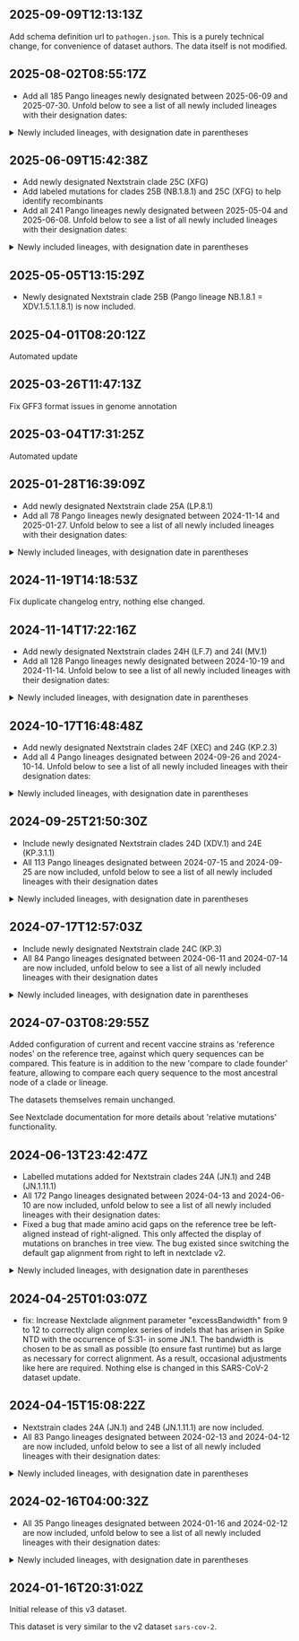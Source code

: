 ## 2025-09-09T12:13:13Z

Add schema definition url to `pathogen.json`. This is a purely technical change, for convenience of dataset authors. The data itself is not modified.

## 2025-08-02T08:55:17Z

- Add all 185 Pango lineages newly designated between 2025-06-09 and 2025-07-30. Unfold below to see a list of all newly included lineages with their designation dates:

<details>
  <summary> Newly included lineages, with designation date in parentheses</summary>

- PE.1.1 (2025-06-12)
- PE.1.3 (2025-06-12)
- PE.1.4 (2025-06-12)
- PE.1.5 (2025-06-12)
- MC.10.2.3 (2025-06-12)
- XEC.27.1 (2025-06-12)
- XEC.27.2 (2025-06-12)
- NY.16.2 (2025-06-12)
- XEC.23.1 (2025-06-12)
- MC.9.3 (2025-06-12)
- XEC.2.7 (2025-06-12)
- XEC.2.8 (2025-06-12)
- XEC.2.9 (2025-06-12)
- XEC.2.10 (2025-06-12)
- XEC.41 (2025-06-12)
- PZ.1 (2025-06-13)
- QA.1 (2025-06-13)
- QA.2 (2025-06-13)
- QA.3 (2025-06-13)
- QA.4 (2025-06-13)
- QA.5 (2025-06-13)
- QA.6 (2025-06-13)
- QA.7 (2025-06-13)
- NT.3 (2025-06-13)
- NT.2.1 (2025-06-13)
- NT.4 (2025-06-13)
- NT.5 (2025-06-13)
- NT.6 (2025-06-13)
- LF.7.1.12 (2025-06-13)
- LF.7.1.13 (2025-06-13)
- QB.1 (2025-06-13)
- XFP.1 (2025-06-14)
- XFG.4 (2025-06-14)
- XFG.5 (2025-06-14)
- XFG.6 (2025-06-14)
- NY.18 (2025-06-14)
- NY.18.1 (2025-06-14)
- XDY.8 (2025-06-15)
- XDY.9 (2025-06-15)
- XDY.10 (2025-06-15)
- XDY.11 (2025-06-15)
- XDY.12 (2025-06-15)
- XDY.12.1 (2025-06-15)
- XDY.12.1.1 (2025-06-15)
- XFG.7 (2025-06-16)
- PY.1.1 (2025-06-16)
- QC.1 (2025-06-17)
- QC.2 (2025-06-17)
- QC.3 (2025-06-17)
- QC.4 (2025-06-17)
- QC.5 (2025-06-19)
- PQ.17 (2025-06-28)
- PQ.10.1 (2025-06-28)
- PQ.2.1 (2025-06-28)
- PQ.13.1 (2025-06-28)
- PY.4.1 (2025-07-02)
- PY.1.1.1 (2025-07-02)
- PY.1.2 (2025-07-03)
- PY.1.3 (2025-07-03)
- PY.1.4 (2025-07-03)
- PY.1.4.1 (2025-07-03)
- XFP.2 (2025-07-08)
- XFP.1.1 (2025-07-08)
- XFG.8 (2025-07-08)
- XFG.9 (2025-07-08)
- XFG.10 (2025-07-08)
- XFQ (2025-07-08)
- XFG.11 (2025-07-08)
- XFG.12 (2025-07-08)
- XFG.13 (2025-07-08)
- XFG.3.2 (2025-07-08)
- XFG.3.3 (2025-07-08)
- XFG.3.4 (2025-07-08)
- XFG.3.4.1 (2025-07-08)
- XFG.14 (2025-07-08)
- PQ.2.2 (2025-07-14)
- PQ.1.2 (2025-07-14)
- PQ.1.3 (2025-07-14)
- PQ.1.4 (2025-07-14)
- PQ.18 (2025-07-14)
- PQ.19 (2025-07-14)
- PQ.20 (2025-07-14)
- PQ.21 (2025-07-14)
- PQ.22 (2025-07-14)
- XFG.15 (2025-07-14)
- PQ.23 (2025-07-14)
- PQ.9.1 (2025-07-14)
- PQ.8.1 (2025-07-14)
- LF.7.11 (2025-07-14)
- PQ.24 (2025-07-14)
- XFG.4.1 (2025-07-14)
- QD.1 (2025-07-14)
- XFG.9.1 (2025-07-18)
- XFG.3.4.2 (2025-07-18)
- XFC.1.3 (2025-07-18)
- XFC.1.4 (2025-07-18)
- XFC.3 (2025-07-18)
- LF.7.9.4 (2025-07-18)
- LF.7.9.5 (2025-07-18)
- MC.18.1 (2025-07-18)
- MC.18.2 (2025-07-18)
- NY.1.1 (2025-07-18)
- NY.1.2 (2025-07-18)
- NY.1.2.1 (2025-07-18)
- LP.8.1.16 (2025-07-18)
- QE.1 (2025-07-18)
- QF.1 (2025-07-18)
- PQ.25 (2025-07-18)
- NY.3.3 (2025-07-18)
- NY.3.3.1 (2025-07-18)
- NY.3.4 (2025-07-18)
- NY.3.5 (2025-07-18)
- NY.3.6 (2025-07-18)
- NY.19 (2025-07-19)
- XFG.14.1 (2025-07-21)
- XFG.14.2 (2025-07-21)
- XFG.16 (2025-07-21)
- XFG.17 (2025-07-21)
- XFG.18 (2025-07-21)
- XFG.19 (2025-07-21)
- PW.3 (2025-07-22)
- LF.7.10.2 (2025-07-22)
- PL.3 (2025-07-22)
- PP.1.1 (2025-07-22)
- PP.1.1.1 (2025-07-22)
- NW.3 (2025-07-22)
- NW.1.4 (2025-07-22)
- NW.1.5 (2025-07-22)
- NW.1.6 (2025-07-22)
- NW.1.7 (2025-07-22)
- XES.1 (2025-07-22)
- XES.1.1 (2025-07-22)
- XFC.1.5 (2025-07-22)
- XFC.1.6 (2025-07-22)
- XFC.1.8 (2025-07-22)
- XFC.1.9 (2025-07-22)
- XFN.1 (2025-07-24)
- XFN.2 (2025-07-24)
- PG.3.1 (2025-07-25)
- XFG.2.1 (2025-07-25)
- XFG.2.2 (2025-07-25)
- XFG.3.4.3 (2025-07-25)
- XFG.21 (2025-07-25)
- XFG.22 (2025-07-25)
- LF.7.12 (2025-07-28)
- LF.7.12.1 (2025-07-28)
- PQ.26 (2025-07-29)
- PQ.4.1 (2025-07-29)
- PQ.5.1 (2025-07-29)
- PQ.5.1.1 (2025-07-29)
- PQ.5.1.2 (2025-07-29)
- PQ.27 (2025-07-29)
- PQ.28 (2025-07-29)
- XFG.3.5 (2025-07-29)
- XFG.3.5.1 (2025-07-29)
- XFG.3.6 (2025-07-29)
- XFG.3.7 (2025-07-29)
- XFG.3.1.1 (2025-07-29)
- XFG.3.1.2 (2025-07-29)
- XFG.3.1.3 (2025-07-29)
- NL.23 (2025-07-29)
- NL.5.2.1 (2025-07-29)
- LB.1.7.4 (2025-07-29)
- LB.1.11 (2025-07-29)
- LB.1.11.1 (2025-07-29)
- LB.1.11.2 (2025-07-29)
- XFR (2025-07-29)
- XFS (2025-07-29)
- QG.1 (2025-07-29)
- QH.1 (2025-07-29)
- XFT (2025-07-29)
- XFU (2025-07-29)
- QC.2.1 (2025-07-29)
- QC.2.2 (2025-07-29)
- QC.2.3 (2025-07-29)
- QC.4.1 (2025-07-29)
- QC.6 (2025-07-29)
- LF.7.6.3 (2025-07-29)
- LF.7.6.4 (2025-07-29)
- LF.7.6.5 (2025-07-29)
- LF.7.1.14 (2025-07-29)
- XFG.3.3.1 (2025-07-29)
- XFV (2025-07-29)
- QJ.1 (2025-07-29)
- QJ.2 (2025-07-29)

</details>

## 2025-06-09T15:42:38Z

- Add newly designated Nextstrain clade 25C (XFG)
- Add labeled mutations for clades 25B (NB.1.8.1) and 25C (XFG) to help identify recombinants
- Add all 241 Pango lineages newly designated between 2025-05-04 and 2025-06-08. Unfold below to see a list of all newly included lineages with their designation dates:

<details>
  <summary> Newly included lineages, with designation date in parentheses</summary>

- NL.3.1 (2025-05-04)
- NL.10 (2025-05-04)
- NL.11 (2025-05-04)
- NL.12 (2025-05-04)
- NL.13 (2025-05-04)
- XFG.1 (2025-05-04)
- XFG.2 (2025-05-04)
- XFJ.1 (2025-05-14)
- LF.7.9.1 (2025-05-14)
- LF.7.9.2 (2025-05-14)
- NL.15 (2025-05-14)
- NL.14 (2025-05-14)
- NL.2.1 (2025-05-14)
- NL.16 (2025-05-14)
- NL.6.1 (2025-05-14)
- LF.7.1.8 (2025-05-15)
- LF.7.1.9 (2025-05-15)
- LF.7.1.10 (2025-05-15)
- PC.2.3 (2025-05-15)
- PC.2.2 (2025-05-15)
- PC.2.1 (2025-05-15)
- PC.3.1 (2025-05-15)
- PC.3.2 (2025-05-15)
- PC.4.1 (2025-05-15)
- LF.7.10 (2025-05-15)
- LF.7.10.1 (2025-05-15)
- XEC.33 (2025-05-15)
- XEC.34 (2025-05-15)
- XEC.35 (2025-05-15)
- XEC.35.1 (2025-05-15)
- XEC.36 (2025-05-15)
- XEC.37 (2025-05-15)
- NB.1.2.1 (2025-05-15)
- PH.1 (2025-05-15)
- MC.10.1.8 (2025-05-15)
- PJ.1 (2025-05-15)
- PA.1.3 (2025-05-15)
- PA.2 (2025-05-15)
- PA.3 (2025-05-15)
- PK.1 (2025-05-15)
- PK.1.1 (2025-05-15)
- XEC.38 (2025-05-15)
- XEC.2.4 (2025-05-15)
- PL.1 (2025-05-15)
- XFJ.2 (2025-05-16)
- XEC.4.1.1 (2025-05-16)
- XEC.4.1.2 (2025-05-16)
- XEC.4.1.3 (2025-05-16)
- XEC.4.1.4 (2025-05-16)
- XEC.4.1.5 (2025-05-16)
- XEC.4.1.6 (2025-05-16)
- XEC.4.2 (2025-05-16)
- XEC.4.3 (2025-05-16)
- XEC.4.4 (2025-05-16)
- XEC.4.5 (2025-05-16)
- XEC.4.6 (2025-05-16)
- XEC.18.1 (2025-05-16)
- XEC.39 (2025-05-16)
- XEC.32.1 (2025-05-16)
- XEC.14.1 (2025-05-16)
- XEC.14.1.1 (2025-05-16)
- NY.13 (2025-05-16)
- XEC.2.5 (2025-05-16)
- XEC.2.6 (2025-05-16)
- XEK.1.2 (2025-05-16)
- XEK.1.2.1 (2025-05-16)
- MC.11.2 (2025-05-16)
- MC.11.3 (2025-05-16)
- MC.11.3.1 (2025-05-16)
- XFB.1 (2025-05-16)
- XFB.2 (2025-05-16)
- XFB.3 (2025-05-16)
- MC.41 (2025-05-16)
- PD.1.1 (2025-05-16)
- PD.1.2 (2025-05-16)
- PD.2 (2025-05-16)
- PD.2.1 (2025-05-16)
- PD.3 (2025-05-16)
- KP.3.3.10 (2025-05-16)
- NY.4.1 (2025-05-16)
- NY.11.1 (2025-05-16)
- MC.10.2.2 (2025-05-16)
- PG.4 (2025-05-18)
- PG.4.1 (2025-05-18)
- PG.5 (2025-05-18)
- PG.6 (2025-05-18)
- PM.1 (2025-05-18)
- PM.1.2 (2025-05-18)
- PM.1.1 (2025-05-18)
- PM.2 (2025-05-18)
- PM.3 (2025-05-18)
- XDV.1.7.2 (2025-05-18)
- XDV.1.7.3 (2025-05-18)
- PN.1 (2025-05-18)
- XDV.1.7.4 (2025-05-18)
- XDV.1.12 (2025-05-18)
- XDV.1.7.5 (2025-05-18)
- NY.14 (2025-05-18)
- LP.8.1.10 (2025-05-20)
- LP.8.1.11 (2025-05-20)
- LP.8.1.12 (2025-05-20)
- LP.8.1.13 (2025-05-20)
- LP.8.1.14 (2025-05-20)
- PP.2 (2025-05-20)
- PP.2.1 (2025-05-20)
- PP.1 (2025-05-20)
- PF.2 (2025-05-20)
- PF.2.1 (2025-05-20)
- PF.2.2 (2025-05-20)
- PF.2.2.1 (2025-05-20)
- PF.2.3 (2025-05-20)
- NY.7.1 (2025-05-20)
- MC.32.1.1 (2025-05-20)
- PQ.1 (2025-05-20)
- PQ.2 (2025-05-20)
- XEP.1 (2025-05-20)
- XEP.1.1 (2025-05-20)
- XEP.2 (2025-05-20)
- XEP.3 (2025-05-20)
- XFH.1 (2025-05-20)
- XFH.2 (2025-05-20)
- XFC.1 (2025-05-20)
- XFC.1.1 (2025-05-20)
- NY.15 (2025-05-29)
- NY.3.1 (2025-05-29)
- NY.3.1.1 (2025-05-29)
- NY.3.2 (2025-05-29)
- NW.2 (2025-05-29)
- NW.1.1 (2025-05-29)
- NW.1.1.1 (2025-05-29)
- NW.1.2 (2025-05-29)
- NW.1.3 (2025-05-29)
- PR.1 (2025-05-29)
- PR.2 (2025-05-29)
- PR.3 (2025-05-29)
- PA.1.4 (2025-05-29)
- MC.13.2.3 (2025-05-29)
- MC.13.2.4 (2025-05-29)
- PL.1.1 (2025-05-29)
- PL.2 (2025-05-29)
- XEC.24.1 (2025-05-29)
- MC.9.2 (2025-05-29)
- MV.1.5 (2025-05-29)
- MV.1.6 (2025-05-29)
- PS.1 (2025-05-29)
- PS.2 (2025-05-29)
- PT.1 (2025-05-29)
- PU.1 (2025-05-29)
- XEC.25.1.1 (2025-05-29)
- XEC.25.1.2 (2025-05-29)
- XEC.25.1.3 (2025-05-29)
- XFN (2025-05-29)
- XEC.4.6.1 (2025-05-29)
- XEC.4.5.1 (2025-05-29)
- XEC.4.7 (2025-05-29)
- XEC.4.8 (2025-05-29)
- XEC.4.9 (2025-05-29)
- XEC.32.2 (2025-05-29)
- XEC.32.3 (2025-05-29)
- XFJ.3 (2025-05-29)
- XFP (2025-05-29)
- XFC.1.1.1 (2025-05-29)
- XFC.1.2 (2025-05-29)
- XFC.2 (2025-05-29)
- XFG.3 (2025-05-29)
- XFG.3.1 (2025-05-29)
- NY.16 (2025-05-29)
- NY.16.1 (2025-05-29)
- XEC.40 (2025-05-29)
- NY.12.1 (2025-05-29)
- LF.7.1.11 (2025-05-29)
- PV.1 (2025-05-29)
- PV.2 (2025-05-29)
- PV.3 (2025-05-29)
- PV.3.1 (2025-05-29)
- NL.8.1 (2025-05-29)
- NL.17 (2025-05-30)
- NL.18 (2025-05-30)
- NL.19 (2025-05-30)
- NL.20 (2025-05-30)
- NL.21 (2025-05-30)
- NL.22 (2025-05-30)
- NL.22.1 (2025-05-30)
- NM.3 (2025-05-30)
- XEK.5.1 (2025-05-30)
- XEK.5.2 (2025-05-30)
- XEK.7 (2025-05-30)
- XEK.8 (2025-05-30)
- NL.16.1 (2025-06-06)
- BA.3.2.1 (2025-06-06)
- BA.3.2.2 (2025-06-06)
- XFJ.4 (2025-06-06)
- LS.2.1 (2025-06-06)
- LS.2.1.1 (2025-06-06)
- XEK.2.1 (2025-06-07)
- PQ.3 (2025-06-07)
- PQ.4 (2025-06-07)
- PQ.5 (2025-06-07)
- PQ.6 (2025-06-07)
- PQ.7 (2025-06-07)
- PQ.1.1 (2025-06-07)
- PA.4 (2025-06-07)
- PA.4.1 (2025-06-07)
- PA.4.2 (2025-06-07)
- MC.42 (2025-06-07)
- XEC.18.2 (2025-06-07)
- XEC.18.3 (2025-06-07)
- XEC.18.4 (2025-06-07)
- MC.43 (2025-06-07)
- MC.19.1.1 (2025-06-07)
- PW.1 (2025-06-07)
- PW.2 (2025-06-07)
- LF.7.9.3 (2025-06-07)
- PY.1 (2025-06-07)
- PY.2 (2025-06-07)
- PY.3 (2025-06-07)
- PY.4 (2025-06-07)
- PY.5 (2025-06-07)
- PY.6 (2025-06-07)
- PC.2.1.1 (2025-06-07)
- PC.2.1.2 (2025-06-07)
- PC.4.1.1 (2025-06-07)
- NY.7.2 (2025-06-07)
- NY.7.1.1 (2025-06-07)
- PF.2.4 (2025-06-07)
- LP.8.1.15 (2025-06-07)
- NY.17 (2025-06-07)
- NY.17.1 (2025-06-07)
- NY.17.2 (2025-06-07)
- XFF.1 (2025-06-07)
- NB.1.6.1 (2025-06-07)
- NB.1.7.1 (2025-06-07)
- PQ.8 (2025-06-08)
- PQ.9 (2025-06-08)
- PQ.10 (2025-06-08)
- PQ.11 (2025-06-08)
- PQ.12 (2025-06-08)
- PQ.13 (2025-06-08)
- PQ.14 (2025-06-08)
- PQ.15 (2025-06-08)
- PQ.16 (2025-06-08)

</details>

## 2025-05-05T13:15:29Z

- Newly designated Nextstrain clade 25B (Pango lineage NB.1.8.1 = XDV.1.5.1.1.8.1) is now included.

## 2025-04-01T08:20:12Z

Automated update

## 2025-03-26T11:47:13Z

Fix GFF3 format issues in genome annotation

## 2025-03-04T17:31:25Z

Automated update

## 2025-01-28T16:39:09Z

- Add newly designated Nextstrain clade 25A (LP.8.1)
- Add all 78 Pango lineages newly designated between 2024-11-14 and 2025-01-27. Unfold below to see a list of all newly included lineages with their designation dates:

<details>
  <summary> Newly included lineages, with designation date in parentheses</summary>

- XEK.1 (2024-12-10)
- XEK.1.1 (2024-12-10)
- XEK.2 (2024-12-10)
- XEK.3 (2024-12-10)
- XEQ (2024-12-10)
- LP.11 (2024-12-10)
- LP.8.2.1 (2024-12-10)
- LP.8.1.1 (2024-12-10)
- XEC.8 (2024-12-10)
- XEC.9 (2024-12-10)
- XEC.10 (2024-12-10)
- XEC.11 (2024-12-10)
- XEC.2.1 (2024-12-10)
- XEC.2.2 (2024-12-10)
- XEC.2.3 (2024-12-10)
- XEC.2.3.1 (2024-12-10)
- XEC.12 (2024-12-10)
- LF.7.3.1 (2024-12-10)
- MV.1.1 (2024-12-10)
- MU.2.1.1 (2024-12-10)
- MU.1.1 (2024-12-10)
- MU.4 (2024-12-10)
- MU.5 (2024-12-10)
- MC.23 (2024-12-10)
- XEC.13 (2024-12-11)
- MC.24 (2024-12-11)
- MC.25 (2024-12-11)
- MC.26 (2024-12-11)
- MC.26.1 (2024-12-11)
- MC.27 (2024-12-11)
- MC.28 (2024-12-11)
- MC.28.1 (2024-12-11)
- MC.1.2 (2024-12-11)
- XEC.14 (2024-12-11)
- MC.13.3 (2024-12-11)
- LB.1.3.4 (2024-12-11)
- LP.10.1.1 (2024-12-18)
- KP.2.3.14 (2024-12-18)
- JN.1.68.1 (2024-12-18)
- LP.8.1.2 (2024-12-18)
- KP.3.1.11 (2024-12-18)
- KP.3.1.12 (2024-12-18)
- NR.1 (2024-12-18)
- NS.1 (2024-12-18)
- NS.1.1 (2024-12-18)
- NS.1.2 (2024-12-18)
- NS.2 (2024-12-18)
- MT.1.1 (2024-12-18)
- NF.1.1 (2024-12-18)
- NS.3 (2024-12-18)
- ND.2.1 (2024-12-18)
- ND.1.1.1 (2024-12-18)
- ND.1.1.2 (2024-12-18)
- XEJ.1 (2024-12-18)
- XEJ.2 (2024-12-18)
- XEJ.3 (2024-12-18)
- XEK.4 (2024-12-18)
- NT.1 (2024-12-18)
- LF.7.5 (2024-12-18)
- XEC.15 (2024-12-18)
- KS.2 (2024-12-18)
- XER (2024-12-18)
- XEC.16 (2024-12-18)
- NU.1 (2024-12-18)
- XES (2024-12-18)
- MC.1.3 (2024-12-18)
- MC.1.3.1 (2024-12-18)
- KP.2.3.15 (2024-12-18)
- KP.2.6.2 (2024-12-18)
- KP.2.6.3 (2024-12-18)
- NB.1.1 (2024-12-18)
- LF.7.6 (2024-12-18)
- LF.7.6.1 (2024-12-18)
- MC.19.1 (2024-12-19)
- KP.3.3.5 (2024-12-20)
- NV.1 (2024-12-20)
- XET (2024-12-20)
- XEU (2024-12-20)

</details>

## 2024-11-19T14:18:53Z

Fix duplicate changelog entry, nothing else changed.

## 2024-11-14T17:22:16Z

- Add newly designated Nextstrain clades 24H (LF.7) and 24I (MV.1)
- Add all 128 Pango lineages newly designated between 2024-10-19 and 2024-11-14. Unfold below to see a list of all newly included lineages with their designation dates:

<details>
  <summary> Newly included lineages, with designation date in parentheses</summary>

- LF.7.1 (2024-10-19)
- LF.7.1.1 (2024-10-19)
- LF.7.2 (2024-10-19)
- LF.7.2.1 (2024-10-19)
- LF.7.3 (2024-10-19)
- LF.7.4 (2024-10-19)
- JN.1.49.3 (2024-10-20)
- MV.2 (2024-10-20)
- MB.1.1.2 (2024-10-20)
- MB.1.1.3 (2024-10-20)
- NA.1 (2024-10-20)
- NA.1.1 (2024-10-20)
- XDV.1.5.1 (2024-10-20)
- NB.1 (2024-10-20)
- KS.1.1.1 (2024-10-20)
- KS.1.1.2 (2024-10-20)
- LF.3.1.2 (2024-10-20)
- XEL (2024-10-20)
- NC.1 (2024-10-20)
- ND.1 (2024-10-20)
- ND.1.1 (2024-10-20)
- ND.2 (2024-10-20)
- ND.3 (2024-10-20)
- MC.10.1 (2024-10-20)
- KP.2.2.1 (2024-10-20)
- KP.2.25.1 (2024-10-20)
- KP.2.25.2 (2024-10-20)
- KP.2.25.3 (2024-10-20)
- MD.3.1.1 (2024-10-20)
- MD.3.1.2 (2024-10-20)
- MD.3.1.3 (2024-10-20)
- MD.3.1.4 (2024-10-20)
- MD.1.2 (2024-10-20)
- MD.1.1.1 (2024-10-20)
- KP.3.2.6 (2024-10-21)
- MC.1.1 (2024-10-21)
- MC.18 (2024-10-21)
- KP.2.27 (2024-10-22)
- KP.2.3.8 (2024-10-22)
- KP.2.2.2 (2024-10-22)
- XEM (2024-10-22)
- KP.3.1.9 (2024-10-22)
- KP.1.1.6 (2024-10-23)
- NE.1 (2024-10-23)
- XEN (2024-10-23)
- NF.1 (2024-10-24)
- KP.2.3.9 (2024-10-24)
- NG.1 (2024-10-24)
- NH.1 (2024-10-24)
- NH.2 (2024-10-24)
- NH.3 (2024-10-24)
- JN.1.11.2 (2024-10-25)
- NJ.1 (2024-10-25)
- KP.2.3.10 (2024-10-25)
- NK.1 (2024-10-25)
- LP.5 (2024-10-25)
- LP.6 (2024-10-25)
- LP.7 (2024-10-25)
- KP.2.3.11 (2024-10-25)
- LD.2 (2024-10-25)
- KP.3.1.10 (2024-10-25)
- NL.1 (2024-10-25)
- MU.2 (2024-10-25)
- MU.2.1 (2024-10-25)
- KP.3.7 (2024-10-25)
- LZ.2.1.2 (2024-10-27)
- LZ.2.1.1 (2024-10-27)
- KR.1.4 (2024-10-27)
- KP.2.3.12 (2024-10-27)
- NM.1 (2024-10-27)
- LP.8 (2024-10-27)
- LP.7.1.2 (2024-10-27)
- KP.4.2.5 (2024-10-27)
- KP.4.2.4 (2024-10-27)
- LF.7.1.2 (2024-10-27)
- MC.19 (2024-11-01)
- KP.2.6.1 (2024-11-01)
- MC.20 (2024-11-01)
- MC.10.2 (2024-11-01)
- KP.3.2.7 (2024-11-01)
- KP.3.2.8 (2024-11-01)
- KP.3.2.9 (2024-11-01)
- XEC.3 (2024-11-01)
- XEC.4 (2024-11-01)
- XEC.5 (2024-11-01)
- XEC.6 (2024-11-01)
- XEC.7 (2024-11-01)
- MJ.2 (2024-11-05)
- MJ.2.1 (2024-11-05)
- MJ.2.1.1 (2024-11-05)
- MJ.1.1 (2024-11-05)
- LF.10 (2024-11-05)
- LP.8.1 (2024-11-08)
- LP.8.2 (2024-11-08)
- LF.7.1.3 (2024-11-08)
- NL.2 (2024-11-08)
- NL.3 (2024-11-08)
- NL.4 (2024-11-08)
- NL.5 (2024-11-08)
- NL.6 (2024-11-08)
- NL.7 (2024-11-08)
- NM.2 (2024-11-12)
- LP.9 (2024-11-12)
- LP.9.1 (2024-11-12)
- NN.1 (2024-11-12)
- NN.1.1 (2024-11-12)
- NN.2 (2024-11-12)
- LP.1.2.1 (2024-11-12)
- NC.1.1 (2024-11-12)
- NC.1.2 (2024-11-12)
- LB.1.10 (2024-11-12)
- NP.1 (2024-11-12)
- NP.2 (2024-11-12)
- XEP (2024-11-12)
- MC.13.2 (2024-11-12)
- MC.21 (2024-11-12)
- MC.21.1 (2024-11-12)
- MC.22 (2024-11-12)
- XDY.1 (2024-11-12)
- LP.10 (2024-11-12)
- LP.10.1 (2024-11-12)
- NQ.1 (2024-11-12)
- NH.4 (2024-11-12)
- MU.3 (2024-11-12)
- KP.2.3.13 (2024-11-13)
- MG.2 (2024-11-13)
- MG.3 (2024-11-13)
- MG.4 (2024-11-14)

</details>

## 2024-10-17T16:48:48Z

- Add newly designated Nextstrain clades 24F (XEC) and 24G (KP.2.3)
- Add all 4 Pango lineages designated between 2024-09-26 and 2024-10-14. Unfold below to see a list of all newly included lineages with their designation dates:

<details>
  <summary> Newly included lineages, with designation date in parentheses</summary>

- XEH (2024-09-28)
- XEJ (2024-09-28)
- XEC.2 (2024-09-28)
- XEK (2024-09-28)

</details>

## 2024-09-25T21:50:30Z

- Include newly designated Nextstrain clades 24D (XDV.1) and 24E (KP.3.1.1)
- All 113 Pango lineages designated between 2024-07-15 and 2024-09-25 are now included, unfold below to see a list of all newly included lineages with their designation dates

<details>
  <summary> Newly included lineages, with designation date in parentheses</summary>

- XEC (2024-08-07)
- KP.2.3.5 (2024-08-07)
- KP.2.3.6 (2024-08-07)
- LP.4 (2024-08-07)
- LP.1.2 (2024-08-07)
- LB.1.2.2 (2024-08-07)
- LB.1.2.3 (2024-08-07)
- KP.2.18 (2024-08-07)
- KP.2.14.1 (2024-08-07)
- MC.2 (2024-08-08)
- MC.2.1 (2024-08-08)
- KR.1.3 (2024-08-08)
- MP.1 (2024-08-08)
- MP.1.1 (2024-08-08)
- JQ.2.1.2 (2024-08-08)
- MC.4 (2024-08-08)
- MC.3 (2024-08-08)
- LB.1.3.3 (2024-08-08)
- KP.2.15.1 (2024-08-08)
- KP.3.1.7 (2024-08-08)
- MQ.1 (2024-08-08)
- MQ.2 (2024-08-08)
- KP.3.3.4 (2024-08-08)
- MR.1 (2024-08-08)
- MK.3 (2024-08-08)
- XED (2024-08-08)
- LZ.2 (2024-08-12)
- XEC.1 (2024-08-14)
- MS.1 (2024-08-15)
- KU.2.1 (2024-08-15)
- KU.2.2 (2024-08-15)
- MA.1.1 (2024-08-15)
- MA.1.1.1 (2024-08-15)
- JN.1.18.8 (2024-08-15)
- JN.1.59.1 (2024-08-15)
- JN.1.16.4 (2024-08-15)
- LU.2.1 (2024-08-15)
- LU.2.1.1 (2024-08-15)
- MT.1 (2024-08-15)
- KP.2.19 (2024-08-15)
- LF.6 (2024-08-15)
- LR.3 (2024-08-15)
- XDV.1.1 (2024-08-15)
- XDV.1.2 (2024-08-15)
- XDV.1.2.1 (2024-08-15)
- XDV.1.3 (2024-08-15)
- XDV.1.4 (2024-08-15)
- XDV.1.5 (2024-08-15)
- XDV.1.6 (2024-08-15)
- LF.7 (2024-08-15)
- MU.1 (2024-08-15)
- JN.1.4.9 (2024-08-15)
- JN.1.38.1 (2024-08-15)
- MC.5 (2024-08-15)
- MC.6 (2024-08-15)
- MC.7 (2024-08-15)
- MC.8 (2024-08-15)
- MC.8.1 (2024-08-15)
- MC.9 (2024-08-15)
- MC.10 (2024-08-15)
- MC.11 (2024-08-15)
- MC.11.1 (2024-08-15)
- MC.12 (2024-08-15)
- MC.13 (2024-08-15)
- MC.13.1 (2024-08-15)
- MC.14 (2024-08-15)
- MC.15 (2024-08-15)
- MC.16 (2024-08-15)
- MB.1.1.1 (2024-08-15)
- MV.1 (2024-08-15)
- KP.2.20 (2024-08-15)
- KP.2.20.1 (2024-08-15)
- JN.1.67 (2024-08-15)
- JN.1.67.1 (2024-08-15)
- XEF (2024-08-15)
- KP.2.22 (2024-08-16)
- KP.2.24 (2024-08-16)
- KP.2.25 (2024-08-16)
- KP.2.26 (2024-08-16)
- KR.4.1 (2024-08-16)
- KP.6 (2024-08-16)
- XEG (2024-08-16)
- KP.2.3.7 (2024-08-16)
- MW.1 (2024-08-16)
- KP.2.23 (2024-08-16)
- JN.1.68 (2024-08-16)
- LF.8 (2024-08-16)
- LF.8.1 (2024-08-16)
- LF.8.1.1 (2024-08-16)
- XEE (2024-08-16)
- MC.17 (2024-08-16)
- JN.1.16.5 (2024-08-16)
- LW.1.1 (2024-08-16)
- LW.1.2 (2024-08-16)
- KP.3.6 (2024-08-16)
- LB.1.9 (2024-08-16)
- KP.3.1.8 (2024-08-16)
- MY.1 (2024-08-16)
- XDV.1.7 (2024-08-17)
- XDV.1.8 (2024-08-17)
- XDV.1.9 (2024-08-17)
- XDR.1.1 (2024-08-17)
- XDR.1.2 (2024-08-17)
- XDV.1.10 (2024-08-17)
- XDV.1.11 (2024-08-17)
- LU.2.2 (2024-08-20)
- LB.1.4.3 (2024-08-24)
- LF.9 (2024-08-27)
- LF.9.1 (2024-08-27)
- XDV.1.7.1 (2024-09-05)
- XDV.1.9.1 (2024-09-05)
- LZ.2.1 (2024-09-05)
- MZ.1 (2024-09-05)

</details>

## 2024-07-17T12:57:03Z

- Include newly designated Nextstrain clade 24C (KP.3)
- All 84 Pango lineages designated between 2024-06-11 and 2024-07-14 are now included, unfold below to see a list of all newly included lineages with their designation dates

<details>
  <summary> Newly included lineages, with designation date in parentheses</summary>

- BA.2.86.7 (2024-06-13)
- XDZ (2024-06-14)
- JN.1.1.10 (2024-06-14)
- JN.1.63 (2024-06-14)
- JN.1.63.1 (2024-06-14)
- XEA (2024-06-14)
- XEB (2024-06-14)
- XDP.2 (2024-06-14)
- XDP.3 (2024-06-14)
- LV.1 (2024-06-14)
- LV.2 (2024-06-14)
- LE.1.3 (2024-06-14)
- LE.1.3.1 (2024-06-14)
- JN.1.58.3 (2024-06-14)
- KP.4.1.1 (2024-06-17)
- KP.4.1.2 (2024-06-17)
- KP.4.1.3 (2024-06-17)
- LW.1 (2024-06-17)
- LP.3 (2024-06-17)
- KP.3.1.5 (2024-06-17)
- KP.1.1.5 (2024-06-17)
- XDD.3 (2024-06-29)
- LF.3.1.1 (2024-06-29)
- LB.1.3.1 (2024-06-29)
- KP.2.3.4 (2024-06-29)
- JN.1.18.6 (2024-06-29)
- LY.2 (2024-06-29)
- LY.1 (2024-06-29)
- JN.1.18.7 (2024-06-29)
- LZ.1 (2024-06-29)
- LZ.1.1 (2024-06-29)
- MA.1 (2024-06-29)
- MB.1 (2024-06-29)
- MB.1.1 (2024-06-29)
- LP.1.1 (2024-06-29)
- LF.4 (2024-06-29)
- LF.4.1 (2024-06-29)
- KP.3.3.1 (2024-06-29)
- MC.1 (2024-06-29)
- LU.2 (2024-07-01)
- JN.1.64 (2024-07-01)
- JN.1.64.1 (2024-07-01)
- MD.1 (2024-07-01)
- MD.1.1 (2024-07-01)
- MD.2 (2024-07-01)
- MD.3 (2024-07-01)
- MD.3.1 (2024-07-01)
- LK.2 (2024-07-03)
- LK.2.1 (2024-07-03)
- JN.1.7.8 (2024-07-03)
- JN.1.50.2 (2024-07-03)
- ME.1 (2024-07-03)
- LF.5 (2024-07-10)
- JN.1.48.3 (2024-07-10)
- KS.1.3 (2024-07-10)
- JN.1.65 (2024-07-10)
- JN.1.65.1 (2024-07-10)
- MF.1 (2024-07-10)
- MF.2 (2024-07-10)
- KP.3.3.2 (2024-07-10)
- MG.1 (2024-07-10)
- KP.4.2.3 (2024-07-10)
- KP.2.17 (2024-07-10)
- LB.1.3.2 (2024-07-10)
- MH.1 (2024-07-10)
- LB.1.8 (2024-07-10)
- JN.1.7.9 (2024-07-10)
- MJ.1 (2024-07-10)
- KP.3.1.6 (2024-07-12)
- MK.1 (2024-07-12)
- MK.2 (2024-07-12)
- KP.3.4.1 (2024-07-12)
- KP.3.3.3 (2024-07-12)
- ML.1 (2024-07-12)
- ML.2 (2024-07-12)
- MM.1 (2024-07-12)
- MM.2 (2024-07-12)
- JN.1.66 (2024-07-12)
- MN.1 (2024-07-12)
- KP.3.5 (2024-07-12)
- LB.1.4.1 (2024-07-13)
- LB.1.7.1 (2024-07-13)
- LB.1.7.2 (2024-07-13)
- LB.1.7.3 (2024-07-13)

</details>

## 2024-07-03T08:29:55Z

Added configuration of current and recent vaccine strains as 'reference nodes' on the reference tree, against which query sequences can be compared. This feature is in addition to the new 'compare to clade founder' feature, allowing to compare each query sequence to the most ancestral node of a clade or lineage.

The datasets themselves remain unchanged.

See Nextclade documentation for more details about 'relative mutations' functionality.

## 2024-06-13T23:42:47Z

- Labelled mutations added for Nextstrain clades 24A (JN.1) and 24B (JN.1.11.1)
- All 172 Pango lineages designated between 2024-04-13 and 2024-06-10 are now included, unfold below to see a list of all newly included lineages with their designation dates:
- Fixed a bug that made amino acid gaps on the reference tree be left-aligned instead of right-aligned. This only affected the display of mutations on branches in tree view. The bug existed since switching the default gap alignment from right to left in nextclade v2.

<details>
  <summary> Newly included lineages, with designation date in parentheses</summary>

- KP.4 (2024-04-15)
- KP.4.1 (2024-04-15)
- KP.4.2 (2024-04-15)
- KP.1.2 (2024-04-15)
- KP.2.3 (2024-04-15)
- JN.1.47 (2024-04-15)
- JN.1.47.1 (2024-04-15)
- JN.1.47.2 (2024-04-15)
- JN.1.16.2 (2024-04-15)
- LA.1 (2024-04-15)
- LA.2 (2024-04-15)
- JN.1.9.2 (2024-04-15)
- LB.2 (2024-04-15)
- JN.1.7.4 (2024-04-15)
- JN.1.24.1 (2024-04-15)
- LC.1 (2024-04-15)
- JN.1.32.1 (2024-04-15)
- KW.1.2 (2024-04-15)
- JN.1.8.4 (2024-04-15)
- JN.1.48 (2024-04-15)
- JN.1.48.1 (2024-04-15)
- LB.1 (2024-04-16)
- XDW (2024-04-18)
- XDQ.2 (2024-04-18)
- XDQ.3 (2024-04-18)
- XDQ.1.1 (2024-05-15)
- XDK.1.1 (2024-05-15)
- XDK.1.2 (2024-05-15)
- XDK.2 (2024-05-15)
- XDK.3 (2024-05-15)
- XDR.1 (2024-05-15)
- KP.2.4 (2024-05-15)
- KP.2.5 (2024-05-15)
- KP.2.6 (2024-05-15)
- KP.2.7 (2024-05-15)
- KP.2.3.1 (2024-05-15)
- KP.4.2.1 (2024-05-15)
- KP.2.8 (2024-05-15)
- KP.2.9 (2024-05-15)
- KP.2.10 (2024-05-15)
- KP.2.11 (2024-05-15)
- KP.2.12 (2024-05-15)
- LD.1 (2024-05-15)
- JN.1.48.2 (2024-05-15)
- KP.1.1.2 (2024-05-15)
- LE.1 (2024-05-15)
- LE.1.1 (2024-05-15)
- LE.1.2 (2024-05-15)
- LE.2 (2024-05-15)
- LF.1 (2024-05-15)
- LF.1.1 (2024-05-15)
- JN.1.42.2 (2024-05-15)
- JN.1.49 (2024-05-15)
- JN.1.49.1 (2024-05-15)
- JN.1.49.2 (2024-05-15)
- KW.1.1.1 (2024-05-15)
- LG.1 (2024-05-15)
- JN.1.39.1 (2024-05-15)
- JN.1.39.2 (2024-05-16)
- KP.5 (2024-05-16)
- KP.3.1 (2024-05-16)
- KP.3.2 (2024-05-16)
- KP.3.3 (2024-05-16)
- JN.1.39.3 (2024-05-16)
- JN.15 (2024-05-16)
- JN.3.3 (2024-05-16)
- JN.16 (2024-05-16)
- JN.17 (2024-05-16)
- JN.11.1 (2024-05-16)
- BA.2.86.6 (2024-05-16)
- JN.18 (2024-05-16)
- JQ.2.1.1 (2024-05-16)
- JN.19 (2024-05-16)
- JN.1.1.8 (2024-05-17)
- KP.2.13 (2024-05-17)
- JN.1.50 (2024-05-18)
- JN.1.23.1 (2024-05-28)
- JN.1.29.1 (2024-05-28)
- JN.1.18.3 (2024-05-28)
- JN.1.18.4 (2024-05-28)
- LH.1 (2024-05-28)
- LH.2 (2024-05-28)
- KP.1.1.3 (2024-05-28)
- KP.3.1.1 (2024-05-28)
- KP.2.14 (2024-05-28)
- JN.1.51 (2024-05-28)
- JN.1.51.1 (2024-05-28)
- LJ.1 (2024-05-28)
- LF.2 (2024-05-28)
- JN.1.52 (2024-05-28)
- JN.1.7.5 (2024-05-28)
- LK.1 (2024-05-28)
- JN.1.50.1 (2024-05-28)
- LF.3 (2024-05-28)
- KP.4.2.2 (2024-05-28)
- XDK.4 (2024-05-28)
- XDK.4.1 (2024-05-28)
- XDK.5 (2024-05-28)
- XDK.6 (2024-05-28)
- LL.1 (2024-05-28)
- LM.1 (2024-05-28)
- KS.1.1 (2024-05-28)
- JN.1.53 (2024-05-28)
- JN.1.53.1 (2024-05-28)
- LN.1 (2024-05-28)
- LN.1.1 (2024-05-28)
- JN.1.54 (2024-05-28)
- JN.1.54.1 (2024-05-28)
- LP.1 (2024-05-28)
- KP.3.4 (2024-05-29)
- KP.3.2.1 (2024-05-29)
- KP.2.15 (2024-05-30)
- KR.1.1 (2024-05-30)
- KR.1.2 (2024-05-30)
- KR.3 (2024-05-30)
- KR.4 (2024-05-30)
- KR.5 (2024-05-30)
- KS.1.2 (2024-05-30)
- JN.1.55 (2024-05-30)
- JN.1.55.1 (2024-05-30)
- JN.1.55.2 (2024-05-30)
- KP.3.2.2 (2024-05-30)
- JN.1.56 (2024-05-31)
- JN.1.56.1 (2024-05-31)
- JN.1.44.1 (2024-05-31)
- LB.1.1 (2024-06-04)
- LB.1.2 (2024-06-04)
- LB.1.2.1 (2024-06-04)
- LB.1.3 (2024-06-04)
- LB.1.4 (2024-06-04)
- LB.1.5 (2024-06-04)
- LB.1.6 (2024-06-04)
- KP.2.3.2 (2024-06-04)
- KP.2.16 (2024-06-04)
- LF.3.1 (2024-06-04)
- KP.3.1.2 (2024-06-04)
- KP.3.1.3 (2024-06-04)
- KP.3.1.4 (2024-06-04)
- KP.3.2.3 (2024-06-04)
- KP.3.2.4 (2024-06-04)
- LB.1.7 (2024-06-04)
- LF.1.1.1 (2024-06-04)
- KP.1.1.4 (2024-06-04)
- LP.2 (2024-06-04)
- XDY (2024-06-04)
- LQ.1 (2024-06-04)
- LQ.1.1 (2024-06-04)
- LQ.2 (2024-06-04)
- LQ.3 (2024-06-04)
- JN.1.4.8 (2024-06-04)
- JN.1.7.6 (2024-06-04)
- JN.1.57 (2024-06-04)
- JN.1.57.1 (2024-06-04)
- JN.1.58 (2024-06-04)
- JN.1.58.1 (2024-06-04)
- JN.1.58.2 (2024-06-04)
- LR.1 (2024-06-04)
- LR.2 (2024-06-04)
- JN.1.59 (2024-06-05)
- JN.1.7.7 (2024-06-05)
- JN.1.60 (2024-06-05)
- JN.1.61 (2024-06-05)
- JN.1.18.5 (2024-06-07)
- LS.1 (2024-06-07)
- KP.2.3.3 (2024-06-07)
- JN.1.62 (2024-06-08)
- KP.3.2.5 (2024-06-09)
- LT.1 (2024-06-10)
- JN.1.1.9 (2024-06-10)
- JN.1.16.3 (2024-06-10)
- JN.1.15.1 (2024-06-10)
- LU.1 (2024-06-10)

</details>

## 2024-04-25T01:03:07Z

- fix: Increase Nextclade alignment parameter "excessBandwidth" from 9 to 12 to correctly align complex series of indels that has arisen in Spike NTD with the occurrence of S:31- in some JN.1. The bandwidth is chosen to be as small as possible (to ensure fast runtime) but as large as necessary for correct alignment. As a result, occasional adjustments like here are required. Nothing else is changed in this SARS-CoV-2 dataset update.

## 2024-04-15T15:08:22Z

- Nextstrain clades 24A (JN.1) and 24B (JN.1.11.1) are now included.
- All 83 Pango lineages designated between 2024-02-13 and 2024-04-12 are now included, unfold below to see a list of all newly included lineages with their designation dates:

<details>
  <summary> Newly included lineages, with designation date in parentheses</summary>

- JN.1.23 (2024-02-20)
- KP.1 (2024-02-22)
- JN.1.7.1 (2024-03-01)
- JN.1.7.2 (2024-03-01)
- KQ.1 (2024-03-01)
- JN.1.13.1 (2024-03-01)
- JN.1.1.5 (2024-03-01)
- KR.1 (2024-03-04)
- KP.1.1 (2024-03-04)
- KP.2 (2024-03-04)
- JN.1.24 (2024-03-04)
- XDK.1 (2024-03-04)
- JN.1.25 (2024-03-04)
- JN.1.25.1 (2024-03-04)
- XDQ.1 (2024-03-04)
- JQ.2 (2024-03-05)
- JN.13 (2024-03-06)
- JN.13.1 (2024-03-06)
- JN.1.1.6 (2024-03-09)
- JN.1.26 (2024-03-09)
- JN.1.27 (2024-03-09)
- JN.1.4.4 (2024-03-09)
- JN.1.8.2 (2024-03-09)
- JN.1.28 (2024-03-09)
- JN.1.1.7 (2024-03-09)
- JN.1.29 (2024-03-09)
- JN.1.4.5 (2024-03-14)
- JN.1.18.1 (2024-03-14)
- JN.1.30 (2024-03-14)
- JN.1.31 (2024-03-14)
- JN.1.16.1 (2024-03-14)
- KS.1 (2024-03-14)
- JN.1.4.6 (2024-03-14)
- JN.1.32 (2024-03-14)
- GE.1.2.2 (2024-03-17)
- KT.1 (2024-03-17)
- KT.1.1 (2024-03-17)
- KT.1.2 (2024-03-17)
- KP.3 (2024-03-17)
- JN.1.33 (2024-03-17)
- JN.1.34 (2024-03-17)
- JN.1.35 (2024-03-17)
- JN.1.36 (2024-03-17)
- KP.2.1 (2024-03-19)
- KP.2.2 (2024-03-19)
- JN.1.30.1 (2024-03-19)
- JQ.2.1 (2024-03-20)
- XDD.1.1.1 (2024-03-25)
- KU.1 (2024-03-25)
- KU.2 (2024-03-25)
- JN.1.18.2 (2024-03-25)
- JN.1.36.1 (2024-03-25)
- KV.1 (2024-03-25)
- JN.1.37 (2024-03-25)
- JN.1.28.1 (2024-03-25)
- KW.1 (2024-03-25)
- JN.1.38 (2024-03-25)
- JN.1.39 (2024-03-25)
- JN.1.40 (2024-03-25)
- JN.1.41 (2024-03-25)
- JN.1.42 (2024-03-25)
- JN.1.43 (2024-03-25)
- JN.1.43.1 (2024-03-25)
- KP.1.1.1 (2024-03-25)
- JN.1.44 (2024-03-25)
- XDU (2024-03-26)
- XDP.1 (2024-03-26)
- JN.2.2.1 (2024-03-26)
- JN.1.8.3 (2024-03-29)
- KY.1 (2024-03-29)
- JN.14 (2024-03-29)
- JN.1.45 (2024-03-29)
- XDV (2024-04-02)
- XDV.1 (2024-04-02)
- JN.1.42.1 (2024-04-02)
- JN.1.46 (2024-04-02)
- JN.1.4.7 (2024-04-02)
- KV.2 (2024-04-02)
- KW.1.1 (2024-04-03)
- KZ.1 (2024-04-04)
- KZ.1.1 (2024-04-04)
- KZ.1.1.1 (2024-04-04)
- JN.1.7.3 (2024-04-04)

</details>

## 2024-02-16T04:00:32Z

- All 35 Pango lineages designated between 2024-01-16 and 2024-02-12 are now included, unfold below to see a list of all newly included lineages with their designation dates:

<details>
  <summary> Newly included lineages, with designation date in parentheses</summary>

- XDN (2024-01-16)
- XDP (2024-01-16)
- JN.3.2 (2024-01-16)
- JN.3.2.1 (2024-01-16)
- JN.11 (2024-01-21)
- JN.1.12 (2024-01-21)
- JN.12 (2024-01-22)
- JN.1.11.1 (2024-01-22)
- KM.1 (2024-01-31)
- BA.2.87 (2024-02-01)
- BA.2.87.1 (2024-02-01)
- XDQ (2024-02-01)
- GK.1.10.1 (2024-02-01)
- XDR (2024-02-01)
- JN.1.13 (2024-02-01)
- JN.1.14 (2024-02-01)
- JN.1.15 (2024-02-01)
- JN.1.4.1 (2024-02-01)
- JN.1.2.1 (2024-02-01)
- JN.1.16 (2024-02-01)
- JN.1.17 (2024-02-01)
- JN.1.4.2 (2024-02-02)
- JN.1.18 (2024-02-04)
- JN.1.19 (2024-02-04)
- JN.1.20 (2024-02-04)
- XDS (2024-02-04)
- JN.1.9.1 (2024-02-04)
- JN.1.21 (2024-02-04)
- JN.1.22 (2024-02-04)
- JN.1.4.3 (2024-02-12)
- XDT (2024-02-12)
- HK.13.2.1 (2024-02-12)
- KN.1 (2024-02-12)
- KN.1.1 (2024-02-12)
- JN.1.1.4 (2024-02-12)

</details>

## 2024-01-16T20:31:02Z

Initial release of this v3 dataset.

This dataset is very similar to the v2 dataset `sars-cov-2`.
